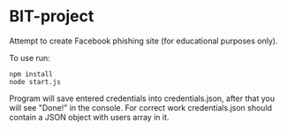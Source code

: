 # BIT-project
Attempt to create Facebook phishing site (for educational purposes only).

To use run:

    npm install
    node start.js

Program will save entered credentials into credentials.json, after that you will see "Done!" in the console.
For correct work credentials.json should contain a JSON object with users array in it.

